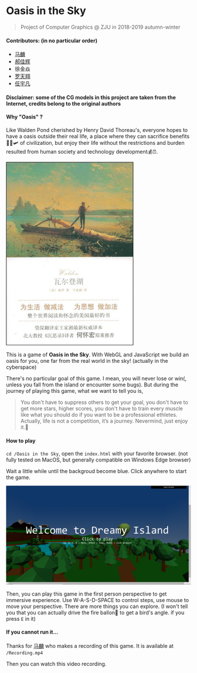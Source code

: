 # Oasis in the Sky

> Project of Computer Graphics @ ZJU in 2018-2019 autumn-winter

#### Contributors: (in no particular order)

- [马麟](https://github.com/form2l1n)
- [郝佳辉](https://github.com/NonoHh)
- 徐金焱
- [罗天翔](https://github.com/TTXbai)
- [任宇凡](https://github.com/ryf1123/)

#### Disclaimer: some of the CG models in this project are taken from the Internet, credits belong to the original authors

#### Why "Oasis" ?

Like Walden Pond cherished by Henry David Thoreau's, everyone hopes to have a oasis outside their real life, a place where they can sacrifice benefits🍔🍿🛩 of civilization, but enjoy their life without the restrictions and burden resulted from human society and technology development💰⏰. 

![img](assets/65_cover_m-20190701160901766.jpg)

This is a game of **Oasis in the Sky**. With WebGL and JavaScript we build an oasis for you, one far from the real world in the sky! (actually in the cyberspace)

There's no particular goal of this game. I mean, you will never lose or win(, unless you fall from the island or encounter some bugs). But during the journey of playing this game, what we want to tell you is,

> You don't have to suppress others to get your goal, you don't have to get more stars, higher scores, you don't have to train every muscle like what you should do if you want to be a professional ethletes. Actually, life is not a competition, it’s a journey. Nevermind, just enjoy it.🍺

#### How to play

`cd /Oasis in the Sky`, open the `index.html` with your favorite browser. (not fully tested on MacOS, but generally compatible on Windows Edge browser)

Wait a little while until the backgroud become blue. Click anywhere to start the game.

![image-20190701163753275](assets/image-20190701163753275.png)

Then, you can play this game in the first person perspective to get immersive experience. Use W-A-S-D-SPACE to control steps, use mouse to move your perspective. There are more things you can explore. (I won't tell you that you can actually drive the fire ballon🎈 to get a bird's angle. if you press `E` in it)

#### If you cannot run it...

Thanks for [马麟](https://github.com/form2l1n) who makes a recording of this game. It is available at `/Recording.mp4`

Then you can watch this video recording.




